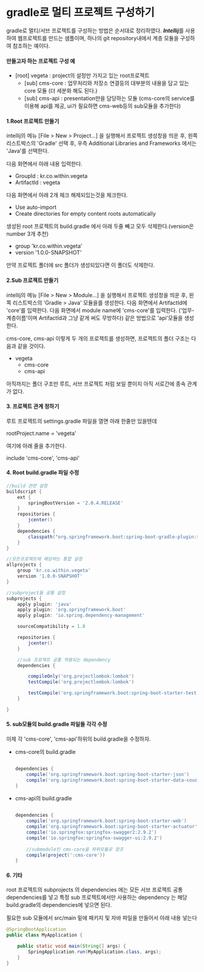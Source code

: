 # gradle로 멀티 프로젝트 구성하기

gradle로 멀티/서브 프로젝트를 구성하는 방법은 순서대로 정리하였다. 
***Intellij***를 사용하여 웹프로젝트를 만드는 샘플이며, 하나의 git repository내에서 계층 모듈을 구성하여 참조하는 예이다.

#### 만들고자 하는 프로젝트 구성 예
- [root] vegeta : project의 설정만 가지고 있는 root프로젝트
  - [sub] cms-core : 업무처리와 저장소 연결등의 대부분의 내용을 담고 있는 core 모듈 (더 세분화 해도 된다.)
  - [sub] cms-api : presentation만을 담당하는 모듈 (cms-core의 service를 이용해 api를 제공, ui가 필요하면 cms-web등의 sub모듈을 추가한다)
  

#### 1.Root 프로젝트 만들기
intellij의 메뉴 [File > New > Project...] 을 실행해서 프로젝트 생성창을 띄운 후,
왼쪽 리스트박스의 'Gradle' 선택 후, 우측 Additional Libraries and Frameworks 에서는 'Java'를 선택한다.

다음 화면에서 아래 내용 입력한다.
- GroupId : kr.co.within.vegeta
- ArtifactId : vegeta

다음 화면에서 아래 2개 체크 해제되있는것을 체크한다.
- Use auto-import
- Create directories for empty content roots automatically

생성된 root 프로젝트의 build.gradle 에서 아래 두줄 빼고 모두 삭제한다.(version은 number 3개 추천)
- group 'kr.co.within.vegeta'
- version '1.0.0-SNAPSHOT' 


만약 프로젝트 폴더에 src 폴더가 생성되있다면 이 폴더도 삭제한다.

#### 2.Sub 프로젝트 만들기
intellij의 메뉴 [File > New > Module...] 을 실행해서 프로젝트 생성창을 띄운 후,
왼쪽 리스트박스의 'Gradle > Java' 모듈을를 생성한다.
다음 화면에서 ArtifactId에 'core'를 입력한다.
다음 화면에서 module name에 'cms-core'를 입력한다. ('업무-계층이름'이며 ArtifactId과 그냥 같게 써도 무방하다)
같은 방법으로 'api'모듈을 생성한다.

cms-core, cms-api 이렇게 두 개의 프로젝트를 생성하면, 프로젝트의 폴더 구조는 다음과 같을 것이다.

- vegeta
  - cms-core
  - cms-api

아직까지는 폴더 구조만 루트, 서브 프로젝트 처럼 보일 뿐이지 아직 서로간에 종속 관계가 없다.

#### 3. 프로젝트 관계 정하기
루트 프로젝트의 settings.gradle 파일을 열면 아래 한줄만 있을텐데

rootProject.name = 'vegeta'

여기에 아래 줄을 추가한다.

include 'cms-core', 'cms-api'

#### 4. Root build.gradle 파일 수정
``` groovy
//build 관련 설정
buildscript {
    ext {
        springBootVersion = '2.0.4.RELEASE'
    }
    repositories {
        jcenter()
    }
    dependencies {
        classpath("org.springframework.boot:spring-boot-gradle-plugin:${springBootVersion}")
    }
}

//모든프로젝트에 해당하는 통합 설정
allprojects {
    group 'kr.co.within.vegeta'
    version '1.0.0-SNAPSHOT'
}

//subproject들 공통 설정
subprojects {
    apply plugin: 'java'
    apply plugin: 'org.springframework.boot'
    apply plugin: 'io.spring.dependency-management'

    sourceCompatibility = 1.8

    repositories {
        jcenter()
    }

    //sub 프로젝트 공통 적용되는 dependency
    dependencies {

        compileOnly('org.projectlombok:lombok')
        testCompile('org.projectlombok:lombok')

        testCompile('org.springframework.boot:spring-boot-starter-test')
    }

}
```


#### 5. sub모듈의 build.gradle 파일들 각각 수정

이제 각 'cms-core', 'cms-api'하위의 build.gradle을 수정하자.

- cms-core의 build.gradle

    ``` groovy
    
    dependencies {
        compile('org.springframework.boot:spring-boot-starter-json')
        compile('org.springframework.boot:spring-boot-starter-data-couchbase')
    }
    
    ```
    
- cms-api의 build.gradle

    ``` groovy
     
    dependencies {
        compile('org.springframework.boot:spring-boot-starter-web')
        compile('org.springframework.boot:spring-boot-starter-actuator')
        compile('io.springfox:springfox-swagger2:2.9.2')
        compile('io.springfox:springfox-swagger-ui:2.9.2')
        
        //submodule인 cms-core을 하위모듈로 참조
        compile(project(':cms-core'))
    }
    
    ```

#### 6. 기타

root 프로젝트의 subprojects 의 dependencies 에는 모든 서브 프로젝트 공통 dependencies를 넣고
특정 sub 프로젝트에서만 사용하는 dependency 는 해당 build.gradle의 dependencies에 넣으면 된다.

필요한 sub 모듈에서 src/main 밑에 패키지 및 자바 파일을 만들어서 아래 내용 넣는다
``` java
@SpringBootApplication
public class MyApplication {

	public static void main(String[] args) {
		SpringApplication.run(MyApplication.class, args);
	}
}
```

